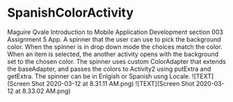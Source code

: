 # SpanishColorActivity
Maguire Qvale Introduction to Mobile Application Development section 003 Assignment 5 App. 
A spinner that the user can use to pick the background color. When the spinner is in drop down mode the choices match 
the color. When an item is selected, the another activity opens with the background set to the chosen color.
The spinner uses custom ColorAdapter that extends the baseAdapter, and passes the colors to Activity2 using 
putExtra and getExtra. The spinner can be in Enlgish or Spanish usng Locale. ![TEXT](Screen Shot 2020-03-12 at 8.31.11 AM.png)
![TEXT](Screen Shot 2020-03-12 at 8.33.02 AM.png)
